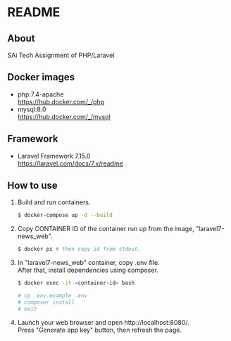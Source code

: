 # README

## About

SAi Tech Assignment of PHP/Laravel

## Docker images

* php:7.4-apache  
  https://hub.docker.com/_/php
* mysql:8.0  
  https://hub.docker.com/_/mysql

## Framework

* Laravel Framework 7.15.0  
  https://laravel.com/docs/7.x/readme

## How to use

1. Build and run containers.

    ```bash
    $ docker-compose up -d --build
    ```

2. Copy CONTAINER ID of the container run up from the image, "laravel7-news_web".

    ```bash
    $ docker ps # then copy id from stdout.
    ```

3. In "laravel7-news_web" container, copy .env file.  
   After that, install dependencies using composer.

    ```bash
    $ docker exec -it <container-id> bash

    # cp .env.example .env
    # composer install
    # exit
    ```

4. Launch your web browser and open http://localhost:8080/.  
   Press "Generate app key" button, then refresh the page.
